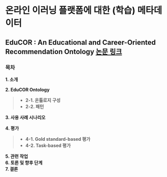 # 온라인 이러닝 플랫폼에 대한 (학습) 메타데이터

## EduCOR : An Educational and Career-Oriented Recommendation Ontology **[논문 링크](https://arxiv.org/abs/2107.05522)**

### 목차
**1. 소개**

**2. EduCOR Ontology**
>- **2-1. 온톨로지 구성**
>- **2-2. 패턴**

**3. 사용 사례 시나리오**

**4. 평가**
>- **4-1. Gold standard-based 평가**
>- **4-2. Task-based 평가**

**5. 관련 작업**   
**6. 토론 및 향후 단계**   
**7. 결론**
